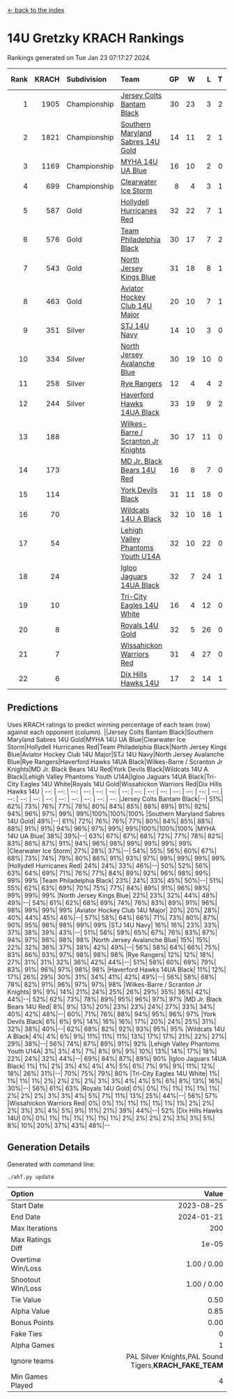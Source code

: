 [<- back to the index](readme.md)
# 14U Gretzky KRACH Rankings
Rankings generated on Tue Jan 23 07:17:27 2024.

Rank|KRACH|Subdivision|Team|GP|W|L|T|OTW|OTL|SoS|Exp Wins|Win Diff
---:|---:|:---|:---|---:|---:|---:|---:|---:|---:|---:|---:|---:
1|1905|Championship|[Jersey Colts Bantam Black](https://gamesheetstats.com/seasons/3659/teams/140580/schedule)|30|23|3|2|2|0|346|26.8|-0.0
2|1821|Championship|[Southern Maryland Sabres 14U Gold](https://gamesheetstats.com/seasons/3659/teams/140588/schedule)|14|11|2|1|0|0|452|12.3|-0.0
3|1169|Championship|[MYHA 14U UA Blue](https://gamesheetstats.com/seasons/3659/teams/140583/schedule)|16|10|2|0|2|2|461|12.8|-0.0
4|699|Championship|[Clearwater Ice Storm](https://gamesheetstats.com/seasons/3659/teams/142500/schedule)|8|4|3|1|0|0|743|5.3|-0.0
5|587|Gold|[Hollydell Hurricanes Red](https://gamesheetstats.com/seasons/3659/teams/140578/schedule)|32|22|7|1|1|1|354|24.4|0.0
6|576|Gold|[Team Philadelphia Black](https://gamesheetstats.com/seasons/3659/teams/140590/schedule)|30|17|7|2|2|2|508|20.8|-0.0
7|543|Gold|[North Jersey Kings Blue](https://gamesheetstats.com/seasons/3659/teams/140585/schedule)|31|18|8|1|3|1|417|22.3|-0.0
8|463|Gold|[Aviator Hockey Club 14U Major](https://gamesheetstats.com/seasons/3659/teams/140575/schedule)|20|10|7|1|1|1|663|12.3|-0.0
9|351|Silver|[STJ 14U Navy](https://gamesheetstats.com/seasons/3659/teams/140589/schedule)|14|10|3|0|0|1|293|10.8|-0.0
10|334|Silver|[North Jersey Avalanche Blue](https://gamesheetstats.com/seasons/3659/teams/140584/schedule)|30|19|10|0|0|1|408|19.9|0.0
11|258|Silver|[Rye Rangers](https://gamesheetstats.com/seasons/3659/teams/140587/schedule)|12|4|4|2|1|1|497|6.9|0.0
12|244|Silver|[Haverford Hawks 14UA Black](https://gamesheetstats.com/seasons/3659/teams/140577/schedule)|33|19|9|2|0|3|352|20.9|0.0
13|188||[Wilkes-Barre / Scranton Jr Knights](https://gamesheetstats.com/seasons/3659/teams/140593/schedule)|30|17|11|0|2|0|227|19.9|0.0
14|173||[MD Jr. Black Bears 14U Red](https://gamesheetstats.com/seasons/3659/teams/140581/schedule)|16|8|7|0|0|1|279|8.9|0.0
15|114||[York Devils Black](https://gamesheetstats.com/seasons/3659/teams/140595/schedule)|31|11|18|0|2|0|431|13.9|0.0
16|70||[Wildcats 14U A Black](https://gamesheetstats.com/seasons/3659/teams/140592/schedule)|32|10|18|1|1|2|454|12.4|0.0
17|54||[Lehigh Valley Phantoms Youth U14A](https://gamesheetstats.com/seasons/3659/teams/140582/schedule)|32|10|22|0|0|0|416|10.9|0.0
18|24||[Igloo Jaguars 14UA Black](https://gamesheetstats.com/seasons/3659/teams/140579/schedule)|32|7|24|1|0|0|456|8.4|0.0
19|10||[Tri-City Eagles 14U White](https://gamesheetstats.com/seasons/3659/teams/140591/schedule)|16|4|12|0|0|0|165|4.9|0.0
20|8||[Royals 14U Gold](https://gamesheetstats.com/seasons/3659/teams/140586/schedule)|32|5|26|0|0|1|168|5.9|0.0
21|7||[Wissahickon Warriors Red](https://gamesheetstats.com/seasons/3659/teams/140594/schedule)|31|4|27|0|0|0|232|4.9|0.0
22|6||[Dix Hills Hawks 14U](https://gamesheetstats.com/seasons/3659/teams/140576/schedule)|17|2|14|1|0|0|286|3.4|0.0

## Predictions
Uses KRACH ratings to predict winning percentage of each team (row) against each opponent (column).
||Jersey Colts Bantam Black|Southern Maryland Sabres 14U Gold|MYHA 14U UA Blue|Clearwater Ice Storm|Hollydell Hurricanes Red|Team Philadelphia Black|North Jersey Kings Blue|Aviator Hockey Club 14U Major|STJ 14U Navy|North Jersey Avalanche Blue|Rye Rangers|Haverford Hawks 14UA Black|Wilkes-Barre / Scranton Jr Knights|MD Jr. Black Bears 14U Red|York Devils Black|Wildcats 14U A Black|Lehigh Valley Phantoms Youth U14A|Igloo Jaguars 14UA Black|Tri-City Eagles 14U White|Royals 14U Gold|Wissahickon Warriors Red|Dix Hills Hawks 14U
| --: | --: | --: | --: | --: | --: | --: | --: | --: | --: | --: | --: | --: | --: | --: | --: | --: | --: | --: | --: | --: | --: | --: 
|Jersey Colts Bantam Black|--| 51%| 62%| 73%| 76%| 77%| 78%| 80%| 84%| 85%| 88%| 89%| 91%| 92%| 94%| 96%| 97%| 99%| 99%|100%|100%|100%
|Southern Maryland Sabres 14U Gold| 49%|--| 61%| 72%| 76%| 76%| 77%| 80%| 84%| 85%| 88%| 88%| 91%| 91%| 94%| 96%| 97%| 99%| 99%|100%|100%|100%
|MYHA 14U UA Blue| 38%| 39%|--| 63%| 67%| 67%| 68%| 72%| 77%| 78%| 82%| 83%| 86%| 87%| 91%| 94%| 96%| 98%| 99%| 99%| 99%| 99%
|Clearwater Ice Storm| 27%| 28%| 37%|--| 54%| 55%| 56%| 60%| 67%| 68%| 73%| 74%| 79%| 80%| 86%| 91%| 93%| 97%| 99%| 99%| 99%| 99%
|Hollydell Hurricanes Red| 24%| 24%| 33%| 46%|--| 50%| 52%| 56%| 63%| 64%| 69%| 71%| 76%| 77%| 84%| 89%| 92%| 96%| 98%| 99%| 99%| 99%
|Team Philadelphia Black| 23%| 24%| 33%| 45%| 50%|--| 51%| 55%| 62%| 63%| 69%| 70%| 75%| 77%| 84%| 89%| 91%| 96%| 98%| 99%| 99%| 99%
|North Jersey Kings Blue| 22%| 23%| 32%| 44%| 48%| 49%|--| 54%| 61%| 62%| 68%| 69%| 74%| 76%| 83%| 89%| 91%| 96%| 98%| 99%| 99%| 99%
|Aviator Hockey Club 14U Major| 20%| 20%| 28%| 40%| 44%| 45%| 46%|--| 57%| 58%| 64%| 66%| 71%| 73%| 80%| 87%| 90%| 95%| 98%| 98%| 99%| 99%
|STJ 14U Navy| 16%| 16%| 23%| 33%| 37%| 38%| 39%| 43%|--| 51%| 58%| 59%| 65%| 67%| 76%| 83%| 87%| 94%| 97%| 98%| 98%| 98%
|North Jersey Avalanche Blue| 15%| 15%| 22%| 32%| 36%| 37%| 38%| 42%| 49%|--| 56%| 58%| 64%| 66%| 75%| 83%| 86%| 93%| 97%| 98%| 98%| 98%
|Rye Rangers| 12%| 12%| 18%| 27%| 31%| 31%| 32%| 36%| 42%| 44%|--| 51%| 58%| 60%| 69%| 79%| 83%| 91%| 96%| 97%| 98%| 98%
|Haverford Hawks 14UA Black| 11%| 12%| 17%| 26%| 29%| 30%| 31%| 34%| 41%| 42%| 49%|--| 56%| 58%| 68%| 78%| 82%| 91%| 96%| 97%| 97%| 98%
|Wilkes-Barre / Scranton Jr Knights|  9%|  9%| 14%| 21%| 24%| 25%| 26%| 29%| 35%| 36%| 42%| 44%|--| 52%| 62%| 73%| 78%| 89%| 95%| 96%| 97%| 97%
|MD Jr. Black Bears 14U Red|  8%|  9%| 13%| 20%| 23%| 23%| 24%| 27%| 33%| 34%| 40%| 42%| 48%|--| 60%| 71%| 76%| 88%| 94%| 95%| 96%| 97%
|York Devils Black|  6%|  6%|  9%| 14%| 16%| 16%| 17%| 20%| 24%| 25%| 31%| 32%| 38%| 40%|--| 62%| 68%| 82%| 92%| 93%| 95%| 95%
|Wildcats 14U A Black|  4%|  4%|  6%|  9%| 11%| 11%| 11%| 13%| 17%| 17%| 21%| 22%| 27%| 29%| 38%|--| 56%| 74%| 87%| 89%| 91%| 92%
|Lehigh Valley Phantoms Youth U14A|  3%|  3%|  4%|  7%|  8%|  9%|  9%| 10%| 13%| 14%| 17%| 18%| 22%| 24%| 32%| 44%|--| 69%| 84%| 87%| 89%| 90%
|Igloo Jaguars 14UA Black|  1%|  1%|  2%|  3%|  4%|  4%|  4%|  5%|  6%|  7%|  9%|  9%| 11%| 12%| 18%| 26%| 31%|--| 70%| 75%| 79%| 80%
|Tri-City Eagles 14U White|  1%|  1%|  1%|  1%|  2%|  2%|  2%|  2%|  3%|  3%|  4%|  4%|  5%|  6%|  8%| 13%| 16%| 30%|--| 56%| 61%| 63%
|Royals 14U Gold|  0%|  0%|  1%|  1%|  1%|  1%|  1%|  2%|  2%|  2%|  3%|  3%|  4%|  5%|  7%| 11%| 13%| 25%| 44%|--| 56%| 57%
|Wissahickon Warriors Red|  0%|  0%|  1%|  1%|  1%|  1%|  1%|  1%|  2%|  2%|  2%|  3%|  3%|  4%|  5%|  9%| 11%| 21%| 39%| 44%|--| 52%
|Dix Hills Hawks 14U|  0%|  0%|  1%|  1%|  1%|  1%|  1%|  1%|  2%|  2%|  2%|  2%|  3%|  3%|  5%|  8%| 10%| 20%| 37%| 43%| 48%|--

## Generation Details

Generated with command line:
```
./ahf.py update
```

| Option | Value |
| :----- | ----: |
| Start Date | 2023-08-25 |
| End Date | 2024-01-21 |
| Max Iterations | 200 |
| Max Ratings Diff | 1e-05 |
| Overtime Win/Loss | 1.00 / 0.00 |
| Shootout Win/Loss | 1.00 / 0.00 |
| Tie Value | 0.50 |
| Alpha Value | 0.85 |
| Bonus Points | 0.00 |
| Fake Ties | 0 |
| Alpha Games | 1 |
| Ignore teams | PAL Silver Knights,PAL Sound Tigers,__KRACH_FAKE_TEAM__ |
| Min Games Played | 4 |


